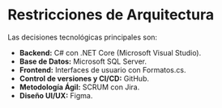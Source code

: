 # Restricciones de Arquitectura

Las decisiones tecnológicas principales son:

- **Backend:** C# con .NET Core (Microsoft Visual Studio).
- **Base de Datos:** Microsoft SQL Server.
- **Frontend:** Interfaces de usuario con Formatos.cs.
- **Control de versiones y CI/CD:** GitHub.
- **Metodología Ágil:** SCRUM con Jira.
- **Diseño UI/UX:** Figma.
